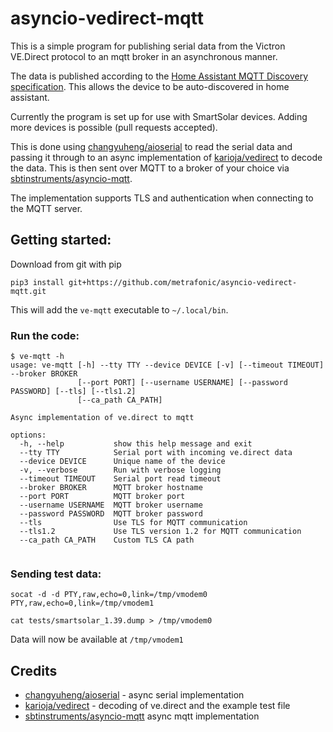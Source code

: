 # asyncio-vedirect-mqtt

This is a simple program for publishing serial data from the Victron VE.Direct protocol
to an mqtt broker in an asynchronous manner. 

The data is published according to the [Home Assistant MQTT Discovery specification](https://www.home-assistant.io/docs/mqtt/discovery/). This allows the device to be auto-discovered in home assistant.

Currently the program is set up for use with SmartSolar devices. Adding more devices is possible (pull requests accepted).

This is done using [changyuheng/aioserial](https://github.com/changyuheng/aioserial) to read the serial data and passing it through 
to an async implementation of [karioja/vedirect](https://github.com/karioja/vedirect) to decode the data. This is then sent over MQTT to a 
broker of your choice via [sbtinstruments/asyncio-mqtt](https://github.com/sbtinstruments/asyncio-mqtt).

The implementation supports TLS and authentication when connecting to the MQTT server.

## Getting started:

Download from git with pip
```commandline
pip3 install git+https://github.com/metrafonic/asyncio-vedirect-mqtt.git
```
This will add the `ve-mqtt` executable to `~/.local/bin`.

### Run the code:
```text
$ ve-mqtt -h
usage: ve-mqtt [-h] --tty TTY --device DEVICE [-v] [--timeout TIMEOUT] --broker BROKER
               [--port PORT] [--username USERNAME] [--password PASSWORD] [--tls] [--tls1.2]
               [--ca_path CA_PATH]

Async implementation of ve.direct to mqtt

options:
  -h, --help           show this help message and exit
  --tty TTY            Serial port with incoming ve.direct data
  --device DEVICE      Unique name of the device
  -v, --verbose        Run with verbose logging
  --timeout TIMEOUT    Serial port read timeout
  --broker BROKER      MQTT broker hostname
  --port PORT          MQTT broker port
  --username USERNAME  MQTT broker username
  --password PASSWORD  MQTT broker password
  --tls                Use TLS for MQTT communication
  --tls1.2             Use TLS version 1.2 for MQTT communication
  --ca_path CA_PATH    Custom TLS CA path


```

### Sending test data:
```commandline
socat -d -d PTY,raw,echo=0,link=/tmp/vmodem0 PTY,raw,echo=0,link=/tmp/vmodem1
```
```commandline
cat tests/smartsolar_1.39.dump > /tmp/vmodem0
```
Data will now be available at `/tmp/vmodem1`

## Credits
- [changyuheng/aioserial](https://github.com/changyuheng/aioserial) - async serial implementation
- [karioja/vedirect](https://github.com/karioja/vedirect) - decoding of ve.direct and the example test file
- [sbtinstruments/asyncio-mqtt](https://github.com/sbtinstruments/asyncio-mqtt) async mqtt implementation